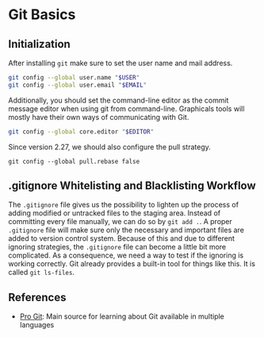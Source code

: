 # Git Basics

## Initialization

After installing `git` make sure to set the user name and mail address.

```bash
git config --global user.name "$USER"
git config --global user.email "$EMAIL"
```

Additionally, you should set the command-line editor as the commit message editor when using git from command-line.
Graphicals tools will mostly have their own ways of communicating with Git.

```bash
git config --global core.editor "$EDITOR"
```

Since version 2.27, we should also configure the pull strategy.

    git config --global pull.rebase false


## .gitignore Whitelisting and Blacklisting Workflow

The `.gitignore` file gives us the possibility to lighten up the process of adding modified or untracked files to the staging area.
Instead of committing every file manually, we can do so by `git add .`.
A proper `.gitignore` file will make sure only the necessary and important files are added to version control system.
Because of this and due to different ignoring strategies, the `.gitignore` file can become a little bit more complicated.
As a consequence, we need a way to test if the ignoring is working correctly.
Git already provides a built-in tool for things like this.
It is called `git ls-files`.


## References

- [Pro Git](https://git-scm.com/book/en/v2): Main source for learning about Git available in multiple languages